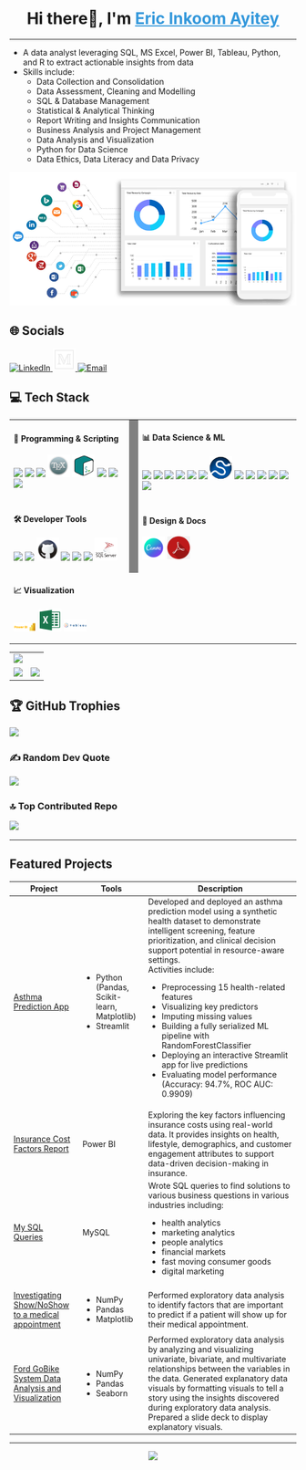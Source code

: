 <h1 align="center">
  Hi there👋, I'm 
  <a href="https://linkedin.com/in/eric-inkoom-ayitey/" style="color:#3498db;" target="_blank">
    Eric Inkoom Ayitey
  </a>
</h1>
<hr/>

<ul>
  <li>A data analyst leveraging SQL, MS Excel, Power BI, Tableau, Python, and R to extract actionable insights from data</li>
  <li>Skills include:
    <ul>
      <li>Data Collection and Consolidation</li>
      <li>Data Assessment, Cleaning and Modelling</li>
      <li>SQL & Database Management</li>
       <li>Statistical & Analytical Thinking</li>
      <li>Report Writing and Insights Communication</li>
      <li>Business Analysis and Project Management</li>
      <li>Data Analysis and Visualization</li>
      <li>Python for Data Science</li>
      <li>Data Ethics, Data Literacy and Data Privacy</li>
    </ul>
  </li>
</ul>

<p align="center">
  <!-- Reference a GIF profile image uploaded to your repo, e.g., images/profile.gif -->
  <img src="images/Frontpage.gif" alt="Profile GIF" width="600"/>
</p>


## 🌐 Socials
<p align="left">
  <!-- LinkedIn -->
  <a href="https://linkedin.com/in/eric-inkoom-ayitey" target="_blank" rel="noreferrer">
    <img src="https://cdn-icons-png.flaticon.com/512/174/174857.png" alt="LinkedIn" width="40" />
  </a>

  <!-- Medium -->
  <a href="https://medium.com/@ericinkoomayitey" target="_blank" rel="noreferrer">
    <img src="icons/medium-2.png" alt="Medium" width="40" />
  </a>

 <!-- Email -->
  <a href="mailto:ericinkoomayitey@gmail.com" target="_blank" rel="noreferrer">
    <img src="https://cdn-icons-png.flaticon.com/512/732/732200.png" alt="Email" width="40" />
  </a>
</p>


<h2>💻 Tech Stack</h2>

<table>
  <tr>
    <td>
      <h4>🧠 Programming & Scripting</h4>
      <p>
        <img src="https://cdn.jsdelivr.net/gh/devicons/devicon/icons/python/python-original.svg" width="40"/>
        <img src="https://cdn.jsdelivr.net/gh/devicons/devicon/icons/r/r-original.svg" width="40"/>
        <img src="https://cdn.jsdelivr.net/gh/devicons/devicon/icons/powershell/powershell-original.svg" width="40"/>
        <img src="icons/Latex.png" width="40"/>
        <img src="icons/bash-2.png" width="40"/>
        <img src="https://cdn.jsdelivr.net/gh/devicons/devicon/icons/markdown/markdown-original.svg" width="40"/>
        <img src="https://cdn.jsdelivr.net/gh/devicons/devicon/icons/windows8/windows8-original.svg" width="40"/>
        <img src="https://cdn.jsdelivr.net/gh/devicons/devicon/icons/linux/linux-original.svg" width="40"/>
      </p>
    </td>
    <td style="width: 2px; background-color: gray;"></td>
    <td>
      <h4>📊 Data Science & ML</h4>
      <p>
        <img src="https://cdn.jsdelivr.net/gh/devicons/devicon/icons/jupyter/jupyter-original.svg" width="40"/>
        <img src="https://cdn.jsdelivr.net/gh/devicons/devicon/icons/anaconda/anaconda-original.svg" width="40"/>
        <img src="https://cdn.jsdelivr.net/gh/devicons/devicon/icons/numpy/numpy-original.svg" width="40"/>
        <img src="https://cdn.jsdelivr.net/gh/devicons/devicon/icons/pandas/pandas-original.svg" width="40"/>
        <img src="https://cdn.jsdelivr.net/gh/devicons/devicon/icons/matplotlib/matplotlib-original.svg" width="40"/>
        <img src="https://cdn.jsdelivr.net/gh/devicons/devicon/icons/scikit-learn/scikit-learn-original.svg" width="40"/>
        <img src="icons/scipy.png" width="40"/>
        <img src="https://cdn.jsdelivr.net/gh/devicons/devicon/icons/tensorflow/tensorflow-original.svg" width="40"/>
        <img src="https://cdn.jsdelivr.net/gh/devicons/devicon/icons/keras/keras-original.svg" width="40"/>
        <img src="https://cdn.jsdelivr.net/gh/devicons/devicon/icons/pytorch/pytorch-original.svg" width="40"/>
        <img src="https://cdn.jsdelivr.net/gh/devicons/devicon/icons/opencv/opencv-original.svg" width="40"/>
        <img src="https://cdn.jsdelivr.net/gh/devicons/devicon/icons/streamlit/streamlit-original.svg" width="40"/>
        <img src="https://cdn.jsdelivr.net/gh/devicons/devicon/icons/plotly/plotly-original.svg" width="40"/>
      </p>
    </td>
  </tr>
  <tr>
    <td>
      <h4>🛠️ Developer Tools</h4>
      <p>
        <img src="https://cdn.jsdelivr.net/gh/devicons/devicon/icons/vscode/vscode-original.svg" width="40"/>
        <img src="https://cdn.jsdelivr.net/gh/devicons/devicon/icons/git/git-original.svg" width="40"/>
        <img src="icons/github.png" width="40"/>
        <img src="https://cdn.jsdelivr.net/gh/devicons/devicon/icons/wordpress/wordpress-original.svg" width="40"/>
        <img src="https://cdn.jsdelivr.net/gh/devicons/devicon/icons/mysql/mysql-original.svg" width="40"/>
        <img src="https://cdn.jsdelivr.net/gh/devicons/devicon/icons/postgresql/postgresql-original.svg" width="40"/>
        <img src="icons/sqlserver.png" width="40"/>
      </p>
    </td>
    <td style="width: 2px; background-color: gray;"></td>
    <td>
      <h4>🎨 Design & Docs</h4>
      <p>
        <img src="icons/canva.png" width="40"/>
        <img src="icons/adobe-acrobat.jpg" width="40"/>
      </p>
    </td>
  </tr>
  <tr>
    <td colspan="3">
      <h4>📈 Visualization</h4>
      <p>
        <img src="icons/powerbi.png" width="40"/>
        <img src="icons/excel.png" width="40"/>
        <img src="icons/tableau.png" width="40"/>
      </p>
    </td>
  </tr>
</table>

<table>
  <tr>
    <td colspan="2">
      <!-- Most Used Languages -->
      <img src="https://github-readme-stats.vercel.app/api/top-langs/?username=Eric-Inkoom-Ayitey&theme=dark&hide_border=false&layout=compact&include_all_commits=true&count_private=true" />
    </td>
  </tr>
  <tr>
    <td>
      <!-- GitHub Stats -->
      <img src="https://github-readme-stats.vercel.app/api?username=Eric-Inkoom-Ayitey&theme=dark&show_icons=true&hide_border=false&include_all_commits=true&count_private=true" />
    </td>
    <td>
      <!-- GitHub Streaks -->
      <img src="https://nirzak-streak-stats.vercel.app/?user=Eric-Inkoom-Ayitey&theme=dark&hide_border=false" />
    </td>
  </tr>
</table>

## 🏆 GitHub Trophies
![](https://github-profile-trophy.vercel.app/?username=Eric-Inkoom-Ayitey&theme=radical&no-frame=false&no-bg=true&margin-w=4)

### ✍️ Random Dev Quote
![](https://quotes-github-readme.vercel.app/api?type=vetical&theme=radical)

### 🔝 Top Contributed Repo
![](https://github-contributor-stats.vercel.app/api?username=Eric-Inkoom-Ayitey&limit=5&theme=dark&combine_all_yearly_contributions=true)

---

## Featured Projects

<table>
  <thead>
    <tr>
      <th>Project</th>
      <th>Tools</th>
      <th>Description</th>
    </tr>
  </thead>
  <tbody>
     <tr>
      <td><a href="https://github.com/Eric-Inkoom-Ayitey/Asthma-Prediction-App">Asthma Prediction App</a></td>
      <td>
        <ul>
          <li>Python (Pandas, Scikit-learn, Matplotlib)</li>
          <li>Streamlit</li>
        </ul>
      </td>
      <td>
        Developed and deployed an asthma prediction model using a synthetic health dataset to demonstrate intelligent screening, feature prioritization, and clinical decision support potential in resource-aware settings</a>.<br/>
        Activities include:
        <ul>
          <li>Preprocessing 15 health-related features</li>
          <li>Visualizing key predictors</li>
          <li>Imputing missing values</li>
          <li>Building a fully serialized ML pipeline with RandomForestClassifier</li>
          <li>Deploying an interactive Streamlit app for live predictions</li>
          <li>Evaluating model performance (Accuracy: 94.7%, ROC AUC: 0.9909)</li>
        </ul>
      </td>
    </tr>
    <tr>
      <td><a href="https://github.com/Eric-Inkoom-Ayitey/Insurance-Project">Insurance Cost Factors Report</a></td>
      <td>Power BI</td>
      <td>
        Exploring the key factors influencing insurance costs using real-world data. It provides insights on health, lifestyle, demographics, and customer engagement attributes to support data-driven decision-making in insurance.
      </td>
    </tr>
    <tr>
      <td><a href="https://github.com/Eric-Inkoom-Ayitey/SQL-Queries">My SQL Queries</a></td>
      <td>MySQL</td>
      <td>
        Wrote SQL queries to find solutions to various business questions in various industries including:
        <ul>
          <li>health analytics</li>
          <li>marketing analytics</li>
          <li>people analytics</li>
          <li>financial markets</li>
          <li>fast moving consumer goods</li>
          <li>digital marketing</li>
        </ul>
      </td>
    </tr>
    <tr>
      <td><a href="https://github.com/yourusername/show-noshow-medical-appointment">Investigating Show/NoShow to a medical appointment</a></td>
      <td>
        <ul>
          <li>NumPy</li>
          <li>Pandas</li>
          <li>Matplotlib</li>
        </ul>
      </td>
      <td>
        Performed exploratory data analysis to identify factors that are important to predict if a patient will show up for their medical appointment.
      </td>
    </tr>
    <tr>
      <td><a href="https://github.com/yourusername/ford-gobike-system-analysis">Ford GoBike System Data Analysis and Visualization</a></td>
      <td>
        <ul>
          <li>NumPy</li>
          <li>Pandas</li>
          <li>Seaborn</li>
        </ul>
      </td>
      <td>
        Performed exploratory data analysis by analyzing and visualizing univariate, bivariate, and multivariate relationships between the variables in the data.
        Generated explanatory data visuals by formatting visuals to tell a story using the insights discovered during exploratory data analysis.
        Prepared a slide deck to display explanatory visuals.
      </td>
    </tr>
  </tbody>
</table>

---

<p align="center">
  <a href="https://linkedin.com/in/eric-inkoom-ayitey/">
    <img src="https://img.shields.io/badge/LinkedIn-blue?logo=linkedin&style=for-the-badge" />
  </a>
</p>
